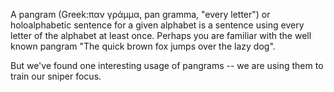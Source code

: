 A pangram (Greek:παν γράμμα, pan gramma, "every letter") or holoalphabetic sentence for a given alphabet is a
sentence using every letter of the alphabet at least once. 
Perhaps you are familiar with the well known pangram "The quick brown fox jumps over the lazy dog".

But we've found one interesting usage of pangrams -- we are using them to train our sniper focus.
